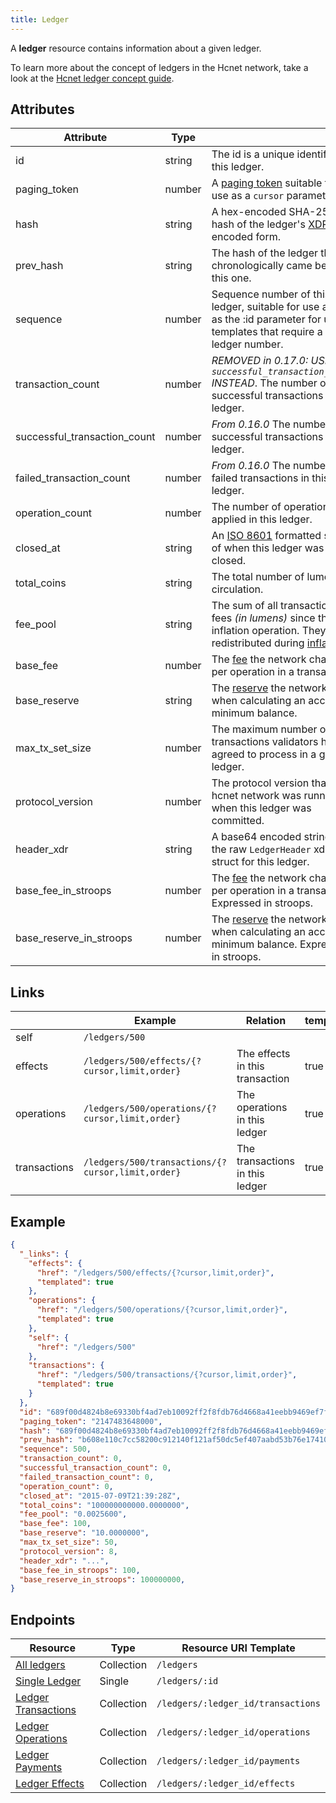```yaml
---
title: Ledger
---
```


A **ledger** resource contains information about a given ledger.

To learn more about the concept of ledgers in the Hcnet network, take a look at the [Hcnet ledger concept guide](https://www.hcnet.org/developers/learn/concepts/ledger.html).

## Attributes

| Attribute                    | Type   |                                                                                                                               |
|------------------------------|--------|-------------------------------------------------------------------------------------------------------------------------------|
| id                           | string | The id is a unique identifier for this ledger.                                                                                |
| paging_token                 | number | A [paging token](./page.md) suitable for use as a `cursor` parameter.                                                         |
| hash                         | string | A hex-encoded SHA-256 hash of the ledger's [XDR](../../learn/xdr.md)-encoded form.                                            |
| prev_hash                    | string | The hash of the ledger that chronologically came before this one.                                                             |
| sequence                     | number | Sequence number of this ledger, suitable for use as the as the :id parameter for url templates that require a ledger number.  |
| transaction_count            | number | *REMOVED in 0.17.0: USE `successful_transaction_count` INSTEAD*. The number of successful transactions in this ledger.               |
| successful_transaction_count | number | *From 0.16.0* The number of successful transactions in this ledger.                                                                         |
| failed_transaction_count     | number | *From 0.16.0* The number of failed transactions in this ledger.                                                                             |
| operation_count              | number | The number of operations applied in this ledger.                                                                              |
| closed_at                    | string | An [ISO 8601](https://en.wikipedia.org/wiki/ISO_8601) formatted string of when this ledger was closed.                        |
| total_coins                  | string | The total number of lumens in circulation.                                                                                    |
| fee_pool                     | string | The sum of all transaction fees *(in lumens)* since the last inflation operation. They are redistributed during [inflation].  |
| base_fee                     | number | The [fee] the network charges per operation in a transaction.                                                                 |
| base_reserve                 | string | The [reserve][fee] the network uses when calculating an account's minimum balance.                                            |
| max_tx_set_size              | number | The maximum number of transactions validators have agreed to process in a given ledger.                                       |
| protocol_version             | number | The protocol version that the hcnet network was running when this ledger was committed.                                     |
| header_xdr                   | string | A base64 encoded string of the raw `LedgerHeader` xdr struct for this ledger.                                                 |
| base_fee_in_stroops          | number | The [fee] the network charges per operation in a transaction.  Expressed in stroops.                                          |
| base_reserve_in_stroops      | number | The [reserve][fee] the network uses when calculating an account's minimum balance. Expressed in stroops.                      |

## Links
|              | Example                                           | Relation                        | templated |
|--------------|---------------------------------------------------|---------------------------------|-----------|
| self         | `/ledgers/500`                                    |                                 |           |
| effects      | `/ledgers/500/effects/{?cursor,limit,order}`      | The effects in this transaction | true      |
| operations   | `/ledgers/500/operations/{?cursor,limit,order}`   | The operations in this ledger   | true      |
| transactions | `/ledgers/500/transactions/{?cursor,limit,order}` | The transactions in this ledger | true      |


## Example

```json
{
  "_links": {
    "effects": {
      "href": "/ledgers/500/effects/{?cursor,limit,order}",
      "templated": true
    },
    "operations": {
      "href": "/ledgers/500/operations/{?cursor,limit,order}",
      "templated": true
    },
    "self": {
      "href": "/ledgers/500"
    },
    "transactions": {
      "href": "/ledgers/500/transactions/{?cursor,limit,order}",
      "templated": true
    }
  },
  "id": "689f00d4824b8e69330bf4ad7eb10092ff2f8fdb76d4668a41eebb9469ef7f30",
  "paging_token": "2147483648000",
  "hash": "689f00d4824b8e69330bf4ad7eb10092ff2f8fdb76d4668a41eebb9469ef7f30",
  "prev_hash": "b608e110c7cc58200c912140f121af50dc5ef407aabd53b76e1741080aca1cf0",
  "sequence": 500,
  "transaction_count": 0,
  "successful_transaction_count": 0,
  "failed_transaction_count": 0,
  "operation_count": 0,
  "closed_at": "2015-07-09T21:39:28Z",
  "total_coins": "100000000000.0000000",
  "fee_pool": "0.0025600",
  "base_fee": 100,
  "base_reserve": "10.0000000",
  "max_tx_set_size": 50,
  "protocol_version": 8,
  "header_xdr": "...",
  "base_fee_in_stroops": 100,
  "base_reserve_in_stroops": 100000000,
}
```

## Endpoints
| Resource                | Type       | Resource URI Template              |
|-------------------------|------------|------------------------------------|
| [All ledgers](../ledgers-all.md)         | Collection | `/ledgers`                         |
| [Single Ledger](../ledgers-single.md)       | Single     | `/ledgers/:id`                     |
| [Ledger Transactions](../transactions-for-ledger.md) | Collection | `/ledgers/:ledger_id/transactions` |
| [Ledger Operations](../operations-for-ledger.md)   | Collection | `/ledgers/:ledger_id/operations`   |
| [Ledger Payments](../payments-for-ledger.md)     | Collection | `/ledgers/:ledger_id/payments`     |
| [Ledger Effects](../effects-for-ledger.md)      | Collection | `/ledgers/:ledger_id/effects`      |



[inflation]: https://www.hcnet.org/developers/learn/concepts/inflation.html
[fee]: https://www.hcnet.org/developers/learn/concepts/fees.html
